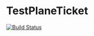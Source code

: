 # TestPlaneTicket
[![Build Status](https://travis.com/quan612/TestPlaneTicket.png?branch=master)](https://travis.com/quan612/TestPlaneTicket)
